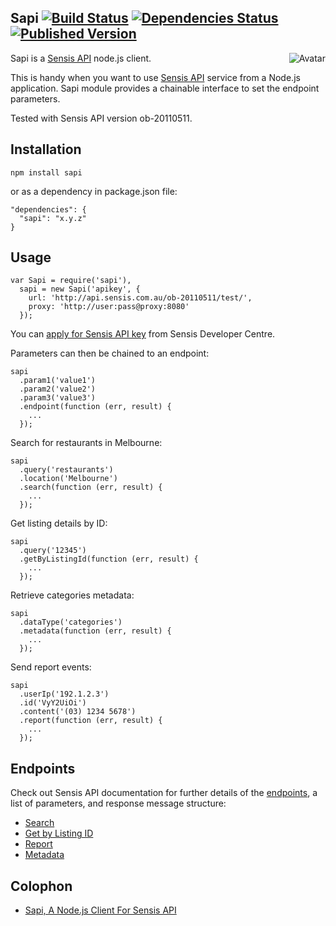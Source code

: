 Sapi [![Build Status](https://secure.travis-ci.org/cliffano/sapi.png?branch=master)](http://travis-ci.org/cliffano/sapi) [![Dependencies Status](https://david-dm.org/cliffano/sapi.png)](http://david-dm.org/cliffano/sapi) [![Published Version](https://badge.fury.io/js/sapi.png)](http://badge.fury.io/js/sapi)
-----------
<img align="right" src="https://raw.github.com/cliffano/sapi/master/avatar.jpg" alt="Avatar"/>

Sapi is a [Sensis API](http://developers.sensis.com.au/about) node.js client.

This is handy when you want to use [Sensis API](http://developers.sensis.com.au/about) service from a Node.js application. Sapi module provides a chainable interface to set the endpoint parameters.

Tested with Sensis API version ob-20110511.

Installation
------------

    npm install sapi

or as a dependency in package.json file:

    "dependencies": {
      "sapi": "x.y.z"
    }

Usage
-----

    var Sapi = require('sapi'),
      sapi = new Sapi('apikey', {
        url: 'http://api.sensis.com.au/ob-20110511/test/',
        proxy: 'http://user:pass@proxy:8080'
      });

You can [apply for Sensis API key](http://developers.sensis.com.au/docs/getting_started/Apply_for_an_API_key) from Sensis Developer Centre.

Parameters can then be chained to an endpoint:

    sapi
      .param1('value1')
      .param2('value2')
      .param3('value3')
      .endpoint(function (err, result) {
        ...
      });

Search for restaurants in Melbourne:

    sapi
      .query('restaurants')
      .location('Melbourne')
      .search(function (err, result) {
        ...
      });

Get listing details by ID:

    sapi
      .query('12345')
      .getByListingId(function (err, result) {
        ...
      });

Retrieve categories metadata:

    sapi
      .dataType('categories')
      .metadata(function (err, result) {
        ...
      });

Send report events:

    sapi
      .userIp('192.1.2.3')
      .id('VyY2UiOi')
      .content('(03) 1234 5678')
      .report(function (err, result) {
        ...
      });

Endpoints
---------

Check out Sensis API documentation for further details of the [endpoints](http://developers.sensis.com.au/docs/using_endpoints), a list of parameters, and response message structure:

* [Search](http://developers.sensis.com.au/docs/endpoint_reference/Search)
* [Get by Listing ID](http://developers.sensis.com.au/docs/endpoint_reference/Get_by_Listing_ID)
* [Report](http://developers.sensis.com.au/docs/endpoint_reference/Report)
* [Metadata](http://developers.sensis.com.au/docs/endpoint_reference/Metadata)

Colophon
--------

* [Sapi, A Node.js Client For Sensis API](http://blog.cliffano.com/2012/07/15/sapi-a-node-js-client-for-sensis-api/)
